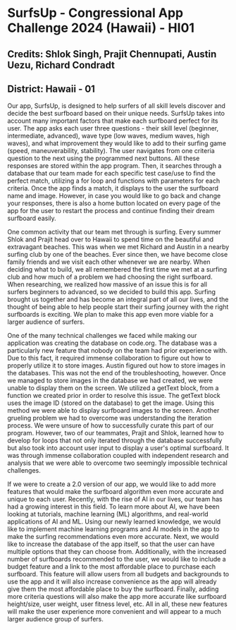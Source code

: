 # SurfsUp - Congressional App Challenge 2024 (Hawaii) - HI01

## Credits: Shlok Singh, Prajit Chennupati, Austin Uezu, Richard Condradt

## District: Hawaii - 01

Our app, SurfsUp, is designed to help surfers of all skill levels discover and decide the best surfboard based on their unique needs. SurfsUp takes into account many important factors that make each surfboard perfect for its user. The app asks each user three questions - their skill level (beginner, intermediate, advanced), wave type (low waves, medium waves, high waves), and what improvement they would like to add to their surfing game (speed, maneuverability, stability). The user navigates from one criteria question to the next using the programmed next buttons. All these responses are stored within the app program. Then, it searches through a database that our team made for each specific test case/use to find the perfect match, utilizing a for loop and functions with parameters for each criteria. Once the app finds a match, it displays to the user the surfboard name and image. However, in case you would like to go back and change your responses, there is also a home button located on every page of the app for the user to restart the process and continue finding their dream surfboard easily.

One common activity that our team met through is surfing. Every summer Shlok and Prajit head over to Hawaii to spend time on the beautiful and extravagant beaches. This was when we met Richard and Austin in a nearby surfing club by one of the beaches. Ever since then, we have become close family friends and we visit each other whenever we are nearby. When deciding what to build, we all remembered the first time we met at a surfing club and how much of a problem we had choosing the right surfboard. When researching, we realized how massive of an issue this is for all surfers beginners to advanced, so we decided to build this app. Surfing brought us together and has become an integral part of all our lives, and the thought of being able to help people start their surfing journey with the right surfboards is exciting. We plan to make this app even more viable for a larger audience of surfers.

One of the many technical challenges we faced while making our application was creating the database on code.org. The database was a particularly new feature that nobody on the team had prior experience with. Due to this fact, it required immense collaboration to figure out how to properly utilize it to store images. Austin figured out how to store images in the databases. This was not the end of the troubleshooting, however. Once we managed to store images in the database we had created, we were unable to display them on the screen. We utilized a getText block, from a function we created prior in order to resolve this issue. The getText block uses the image ID (stored on the database) to get the image. Using this method we were able to display surfboard images to the screen. Another grueling problem we had to overcome was understanding the iteration process. We were unsure of how to successfully curate this part of our program. However, two of our teammates, Prajit and Shlok, learned how to develop for loops that not only iterated through the database successfully but also took into account user input to display a user's optimal surfboard. It was through immense collaboration coupled with independent research and analysis that we were able to overcome two seemingly impossible technical challenges.

If we were to create a 2.0 version of our app, we would like to add more features that would make the surfboard algorithm even more accurate and unique to each user. Recently, with the rise of AI in our lives, our team has had a growing interest in this field. To learn more about AI, we have been looking at tutorials, machine learning (ML) algorithms, and real-world applications of AI and ML. Using our newly learned knowledge, we would like to implement machine learning programs and AI models in the app to make the surfing recommendations even more accurate. Next, we would like to increase the database of the app itself, so that the user can have multiple options that they can choose from. Additionally, with the increased number of surfboards recommended to the user, we would like to include a budget feature and a link to the most affordable place to purchase each surfboard. This feature will allow users from all budgets and backgrounds to use the app and it will also increase convenience as the app will already give them the most affordable place to buy the surfboard. Finally, adding more criteria questions will also make the app more accurate like surfboard height/size, user weight, user fitness level, etc. All in all, these new features will make the user experience more convenient and will appear to a much larger audience group of surfers.
